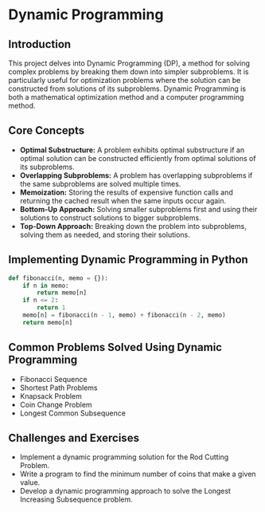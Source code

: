 # Dynamic Programming

## Introduction
This project delves into Dynamic Programming (DP), a method for solving complex problems by breaking them down into simpler subproblems. It is particularly useful for optimization problems where the solution can be constructed from solutions of its subproblems. Dynamic Programming is both a mathematical optimization method and a computer programming method.

## Core Concepts
- **Optimal Substructure:** A problem exhibits optimal substructure if an optimal solution can be constructed efficiently from optimal solutions of its subproblems.
- **Overlapping Subproblems:** A problem has overlapping subproblems if the same subproblems are solved multiple times.
- **Memoization:** Storing the results of expensive function calls and returning the cached result when the same inputs occur again.
- **Bottom-Up Approach:** Solving smaller subproblems first and using their solutions to construct solutions to bigger subproblems.
- **Top-Down Approach:** Breaking down the problem into subproblems, solving them as needed, and storing their solutions.

## Implementing Dynamic Programming in Python
```python
def fibonacci(n, memo = {}):
    if n in memo:
        return memo[n]
    if n <= 2:
        return 1
    memo[n] = fibonacci(n - 1, memo) + fibonacci(n - 2, memo)
    return memo[n]
```

## Common Problems Solved Using Dynamic Programming
- Fibonacci Sequence
- Shortest Path Problems
- Knapsack Problem
- Coin Change Problem
- Longest Common Subsequence

## Challenges and Exercises
- Implement a dynamic programming solution for the Rod Cutting Problem.
- Write a program to find the minimum number of coins that make a given value.
- Develop a dynamic programming approach to solve the Longest Increasing Subsequence problem.